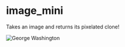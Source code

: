 # image_mini
 Takes an image and returns its pixelated clone!

 ![George Washington](./images/george.jpg)
